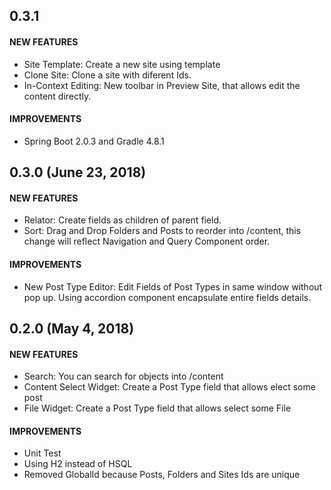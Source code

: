 ## 0.3.1

#### NEW FEATURES
* Site Template: Create a new site using template
* Clone Site: Clone a site with diferent Ids.
* In-Context Editing: New toolbar in Preview Site, that allows edit the content directly.

#### IMPROVEMENTS
* Spring Boot 2.0.3 and Gradle 4.8.1

## 0.3.0 (June 23, 2018)

#### NEW FEATURES
* Relator: Create fields as children of parent field.
* Sort: Drag and Drop Folders and Posts to reorder into /content, this change will reflect Navigation and Query Component order.

#### IMPROVEMENTS
* New Post Type Editor: Edit Fields of Post Types in same window without pop up. Using accordion component encapsulate entire fields details.

## 0.2.0 (May 4, 2018)

#### NEW FEATURES
* Search: You can search for objects into /content
* Content Select Widget: Create a Post Type field that allows elect some post
* File Widget: Create a Post Type field that allows select some File 

#### IMPROVEMENTS
* Unit Test
* Using H2 instead of HSQL
* Removed GlobalId because Posts, Folders and Sites Ids are unique